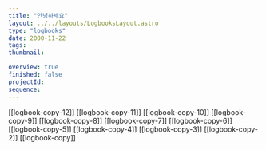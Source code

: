 ```yaml
---
title: "안녕하세요"
layout: ../../layouts/LogbooksLayout.astro
type: "logbooks"
date: 2000-11-22
tags: 
thumbnail: 

overview: true
finished: false
projectId: 
sequence:
---
```

[[logbook-copy-12]]
[[logbook-copy-11]]
[[logbook-copy-10]]
[[logbook-copy-9]]
[[logbook-copy-8]]
[[logbook-copy-7]]
[[logbook-copy-6]]
[[logbook-copy-5]]
[[logbook-copy-4]]
[[logbook-copy-3]]
[[logbook-copy-2]]
[[logbook-copy]]